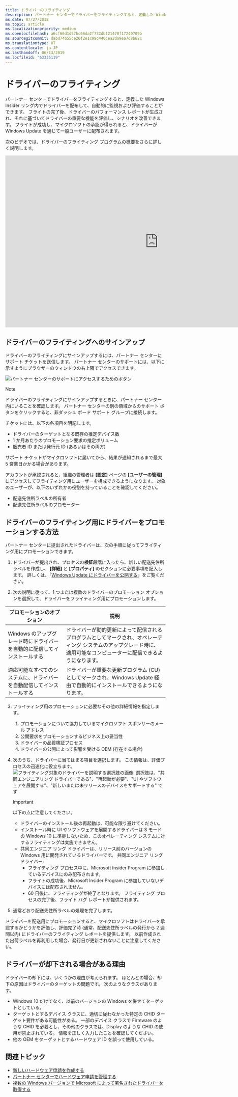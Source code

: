 ```yaml
---
title: ドライバーのフライティング
description: パートナー センターでドライバーをフライティングすると、定義した Windows Insider リング内でドライバーを配布して、自動的に監視および評価することができます。
ms.date: 07/27/2018
ms.topic: article
ms.localizationpriority: medium
ms.openlocfilehash: a6cf66d1d57bc66da2f732db121470f17240709b
ms.sourcegitcommit: dabd74b55ce26f2e1c99c440cea2da9ea7d8b62c
ms.translationtype: HT
ms.contentlocale: ja-JP
ms.lasthandoff: 06/13/2019
ms.locfileid: "63335119"
---
```

# <a name="driver-flighting"></a>ドライバーのフライティング

パートナー センターでドライバーをフライティングすると、定義した Windows Insider リング内でドライバーを配布して、自動的に監視および評価することができます。 フライトの完了後、ドライバーのパフォーマンス レポートが生成され、それに基づいてドライバーの重要な機能を評価し、シナリオを改善できます。 フライトが成功し、マイクロソフトの承認が得られると、ドライバーが Windows Update を通じて一般ユーザーに配布されます。 

次のビデオでは、ドライバーのフライティング プログラムの概要をさらに詳しく説明します。 
<iframe src="https://channel9.msdn.com/Events/WinHEC/WinHEC-Online/Start-Your-Driver-Flighting-The-benefit-of-Driver-Promotion/player" width="960" height="540" allowFullScreen frameBorder="0"></iframe>

## <a name="signing-up-for-driver-flighting"></a>ドライバーのフライティングへのサインアップ

ドライバーのフライティングにサインアップするには、パートナー センターにサポート チケットを送信します。 パートナー センターのサポートには、以下に示すようにブラウザーのウィンドウの右上隅でアクセスできます。

![パートナー センターのサポートにアクセスするためのボタン](images/support.jpg)

> [!NOTE]
> ドライバーのフライティングにサインアップするときに、パートナー センター内にいることを確認します。 パートナー センターの別の領域からのサポート ボタンをクリックすると、非ダッシュ ボード サポート グループに接続します。

チケットには、以下の各項目を明記します。

- ドライバーのターゲットとなる既存の推定デバイス数
- 1 か月あたりのプロモーション要求の推定ボリューム
- 販売者 ID または発行元 ID (あるいはその両方)

サポート チケットがマイクロソフトに届いてから、結果が通知されるまで最大 5 営業日かかる場合があります。

アカウントが承認されると、組織の管理者は **[設定]** ページの **[ユーザーの管理]** にアクセスしてフライティング用にユーザーを構成できるようになります。 対象のユーザーが、以下のいずれかの役割を持っていることを確認してください。

- 配送先住所ラベルの所有者
- 配送先住所ラベルのプロモーター

## <a name="how-to-promote-a-driver-for-driver-flighting"></a>ドライバーのフライティング用にドライバーをプロモーションする方法

パートナー センターに提出されたドライバーは、次の手順に従ってフライティング用にプロモーションできます。

1. ドライバーが提出され、プロセスの**検証**段階に入ったら、新しい配送先住所ラベルを作成し、 **[詳細]** と **[プロパティ]** のセクションに必要事項を記入します。 詳しくは、「[Windows Update にドライバーを公開する](https://docs.microsoft.com/windows-hardware/drivers/dashboard/publish-a-driver-to-windows-update)」をご覧ください。

2. 次の説明に従って、1 つまたは複数のドライバーのプロモーション オプションを選択して、ドライバーをフライティング用にプロモーションします。

|                            プロモーションのオプション                             |                                                               説明                                                                |
|-------------------------------------------------------------------------|------------------------------------------------------------------------------------------------------------------------------------------|
|   Windows のアップグレード時にドライバーを自動的に配信してインストールする   | ドライバーが動的更新によって配信されるプログラムとしてマークされ、オペレーティング システムのアップグレード時に、適用可能なコンピューターに配信できるようになります。 |
| 適応可能なすべてのシステムに、ドライバーを自動配信してインストールする |                ドライバーが重要な更新プログラム (CU) としてマークされ、Windows Update 経由で自動的にインストールできるようになります。                 |

3. フライティング用のプロモーションに必要なその他の詳細情報を指定します。
    1. プロモーションについて協力しているマイクロソフト スポンサーのメール アドレス
    2. 公開要求をプロモーションするビジネス上の妥当性
    3. ドライバーの品質検証プロセス
    4. ドライバーの公開によって影響を受ける OEM (存在する場合)

4. 次のうち、ドライバーに当てはまる項目を選択します。 この情報は、評価プロセスの迅速化に役立ちます。![フライティング対象のドライバーを説明する選択肢の画像: 選択肢は、"共同エンジニアリング ドライバーである"、"再起動が必要"、"UI やソフトウェアを展開する"、"新しいまたは未リリースのデバイスをサポートする" です](images/driver-flighting-statements.png)

    > [!IMPORTANT] 
    > 以下の点に注意してください。
    > * ドライバーのインストール後の再起動は、可能な限り避けてください。 
    > * インストール時に UI やソフトウェアを展開するドライバーは S モードの Windows 10 に準拠しないため、このオペレーティング システムに対するフライティングは実施できません。
    > * 共同エンジニア リング ドライバーは、リリース前のバージョンの Windows 用に開発されているドライバーです。 共同エンジニア リング ドライバー: 
    >    * フライティング プロセス中に、Microsoft Insider Program に参加しているデバイスにのみ配布されます。
    >    * フライトの成功後、Microsoft Insider Program に参加していないデバイスには配布されません。
    >    * 60 日後に、フライティングが終了となります。 フライティング プロセスの完了後、フライト バグ レポートが提供されます。 

5. 通常どおり配送先住所ラベルの処理を完了します。

ドライバーを配送用にプロモーションすると、マイクロソフトはドライバーを承認するかどうかを評価し、評価完了時 (通常、配送先住所ラベルの発行から 2 週間以内) にドライバーのフライティング レポートを提供します。 以前作成された出荷ラベルを再利用した場合、発行日が更新されないことに注意してください。

## <a name="reasons-a-driver-may-be-rejected"></a>ドライバーが却下される場合がある理由

ドライバーの却下には、いくつかの理由が考えられます。 ほとんどの場合、却下の原因はドライバーのターゲットの問題です。 次のようなクラスがあります。

- Windows 10 だけでなく、以前のバージョンの Windows を併せてターゲットとしている。
- ターゲットとするデバイス クラスに、適切に従わなかった特定の CHID ターゲット要件がある可能性がある。  一部のデバイス クラスで Firmware のような CHID を必要とし、その他のクラスでは、Display のような CHID の使用が禁止されている。  情報を正しく入力したことを確認してください。
- 他の OEM をターゲットとするハードウェア ID を誤って使用している。

## <a name="related-topics"></a>関連トピック

- [新しいハードウェア申請を作成する](create-a-new-hardware-submission.md)
- [パートナー センターでハードウェア申請を管理する](manage-your-hardware-submissions.md)
- [複数の Windows バージョンで Microsoft によって署名されたドライバーを取得する](get-drivers-signed-by-microsoft-for-multiple-windows-versions.md)
